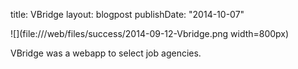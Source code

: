 title: VBridgelayout: blogpostpublishDate: "2014-10-07"![](file:///web/files/success/2014-09-12-Vbridge.png width=800px)VBridge was a webapp to select job agencies. 